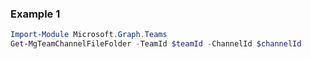 ### Example 1
```powershell
Import-Module Microsoft.Graph.Teams
Get-MgTeamChannelFileFolder -TeamId $teamId -ChannelId $channelId
```
